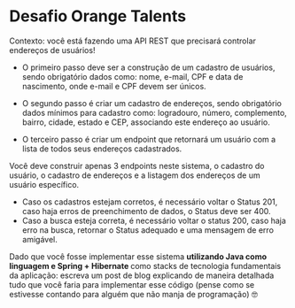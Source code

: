 # Desafio Orange Talents

Contexto: você está fazendo uma API REST que precisará controlar endereços de usuários!

- O primeiro passo deve ser a construção de um cadastro de usuários, sendo obrigatório dados como: nome, e-mail, CPF e data de nascimento, onde e-mail e CPF devem ser únicos.

- O segundo passo é criar um cadastro de endereços, sendo obrigatório dados mínimos para cadastro como: logradouro, número, complemento, bairro, cidade, estado e CEP, associando este endereço ao usuário.

- O terceiro passo é criar um endpoint que retornará um usuário com a lista de todos seus endereços cadastrados.

Você deve construir apenas 3 endpoints neste sistema, o cadastro do usuário, o cadastro de endereços e a listagem dos endereços de um usuário específico.
- Caso os cadastros estejam corretos, é necessário voltar o Status 201, caso haja erros de preenchimento de dados, o Status deve ser 400.
- Caso a busca esteja correta, é necessário voltar o status 200, caso haja erro na busca, retornar o Status adequado e uma mensagem de erro amigável.

Dado que você fosse implementar esse sistema <strong> utilizando Java como linguagem e Spring + Hibernate </strong> como stacks de tecnologia fundamentais da aplicação: escreva um post de blog explicando de maneira detalhada tudo que você faria para implementar esse código (pense como se estivesse contando para alguém que não manja de programação) 🤓
